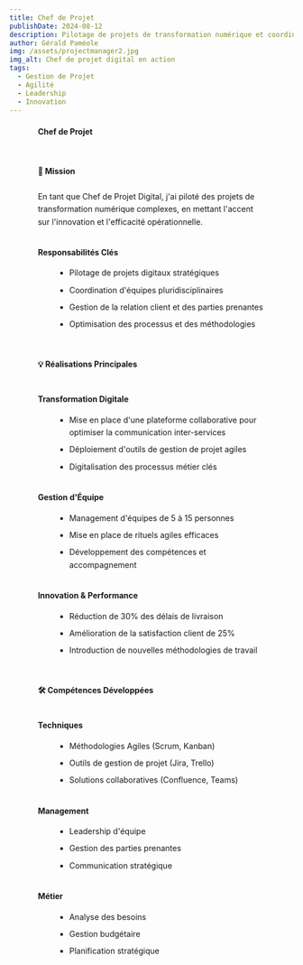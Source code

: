 ```yaml
---
title: Chef de Projet
publishDate: 2024-08-12
description: Pilotage de projets de transformation numérique et coordination d'équipes pluridisciplinaires.
author: Gérald Paméole
img: /assets/projectmanager2.jpg
img_alt: Chef de projet digital en action
tags:
  - Gestion de Projet
  - Agilité
  - Leadership
  - Innovation
---
```


<style>
.article-content {
    width: 80%;
    margin: 0 auto;
    font-family: var(--font-family-sans);
    color: var(--text-color);
    line-height: 1.6;
}

h1 {
    font-size: var(--text-2xl);
    color: var(--accent-regular);
    margin-bottom: 2rem;
}

h2 {
    font-size: var(--text-xl);
    color: var(--accent-dark);
    margin-top: 3rem;
    border-bottom: 2px solid var(--accent-regular);
    padding-bottom: 0.5rem;
}

h3 {
    font-size: var(--text-lg);
    color: var(--accent-dark);
    margin-top: 2rem;
}

p {
    margin-bottom: 1.5rem;
    font-size: var(--text-md);
}

ul {
    margin-left: 2rem;
    margin-bottom: 1.5rem;
}

li {
    margin-bottom: 0.5rem;
    font-size: var(--text-md);
}

@media (max-width: 768px) {
    .article-content {
        width: 95%;
    }
    
    h1 { font-size: var(--text-xl); }
    h2 { font-size: var(--text-lg); }
    h3 { font-size: var(--text-md); }
}
</style>

<div class="article-content">

# Chef de Projet

## 🎯 Mission

En tant que Chef de Projet Digital, j'ai piloté des projets de transformation numérique complexes, en mettant l'accent sur l'innovation et l'efficacité opérationnelle.

### Responsabilités Clés

- Pilotage de projets digitaux stratégiques
- Coordination d'équipes pluridisciplinaires
- Gestion de la relation client et des parties prenantes
- Optimisation des processus et des méthodologies

## 💡 Réalisations Principales

### Transformation Digitale

- Mise en place d'une plateforme collaborative pour optimiser la communication inter-services
- Déploiement d'outils de gestion de projet agiles
- Digitalisation des processus métier clés

### Gestion d'Équipe

- Management d'équipes de 5 à 15 personnes
- Mise en place de rituels agiles efficaces
- Développement des compétences et accompagnement

### Innovation & Performance

- Réduction de 30% des délais de livraison
- Amélioration de la satisfaction client de 25%
- Introduction de nouvelles méthodologies de travail

## 🛠 Compétences Développées

### Techniques

- Méthodologies Agiles (Scrum, Kanban)
- Outils de gestion de projet (Jira, Trello)
- Solutions collaboratives (Confluence, Teams)

### Management

- Leadership d'équipe
- Gestion des parties prenantes
- Communication stratégique

### Métier

- Analyse des besoins
- Gestion budgétaire
- Planification stratégique

</div>
